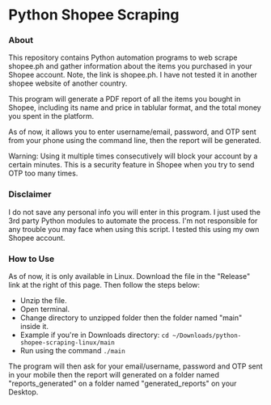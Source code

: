 # Python Shopee Scraping

### About
This repository contains Python automation programs to web scrape shopee.ph 
and gather information about the items you purchased in your Shopee account. 
Note, the link is  shopee.ph. I have not tested it in another shopee website
of another country.

This program will generate a PDF report of all the items you bought in Shopee,
including its name and price in tablular format, and the total money you spent 
in the platform.

As of now, it allows you to enter username/email, password, and OTP sent from 
your phone using the command line, then the report will be generated.

Warning: Using it multiple times consecutively will block your account by a certain minutes. 
This is a security feature in Shopee when you try to send OTP too many times.

### Disclaimer
I do not save any personal info you will enter in this program. I just used
the 3rd party Python modules to automate the process. I'm not responsible for
any trouble you may face when using this script. I tested this using my own
Shopee account. 

### How to Use 
As of now, it is only available in Linux. Download the file in the "Release"
link at the right of this page. Then follow the steps below:
* Unzip the file.
* Open terminal.
* Change directory to unzipped folder then the folder named "main" inside it.
* Example if you're in Downloads directory: ```cd ~/Downloads/python-shopee-scraping-linux/main```
* Run using the command ```./main```

The program will then ask for your email/username, password and OTP sent in your
mobile then the report will generated on a folder named "reports_generated" on 
a folder named "generated_reports" on your Desktop.
